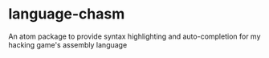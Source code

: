 # language-chasm
An atom package to provide syntax highlighting and auto-completion for my hacking game's assembly language

